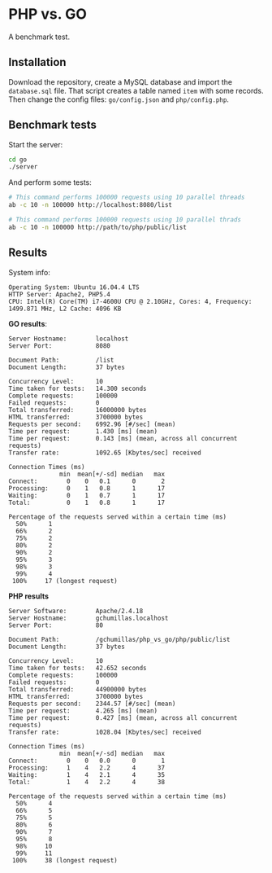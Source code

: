 # PHP vs. GO

A benchmark test.

## Installation

Download the repository, create a MySQL database and import the `database.sql` file. That script creates a table named `item`
with some records. Then change the config files: `go/config.json` and `php/config.php`.

## Benchmark tests

Start the server:
```bash
cd go
./server
```

And perform some tests:
```bash
# This command performs 100000 requests using 10 parallel threads
ab -c 10 -n 100000 http://localhost:8080/list

# This command performs 100000 requests using 10 parallel thrads
ab -c 10 -n 100000 http://path/to/php/public/list
```

## Results

System info:
```text
Operating System: Ubuntu 16.04.4 LTS
HTTP Server: Apache2, PHP5.4
CPU: Intel(R) Core(TM) i7-4600U CPU @ 2.10GHz, Cores: 4, Frequency: 1499.871 MHz, L2 Cache: 4096 KB
```

**GO results**:
```text
Server Hostname:        localhost
Server Port:            8080

Document Path:          /list
Document Length:        37 bytes

Concurrency Level:      10
Time taken for tests:   14.300 seconds
Complete requests:      100000
Failed requests:        0
Total transferred:      16000000 bytes
HTML transferred:       3700000 bytes
Requests per second:    6992.96 [#/sec] (mean)
Time per request:       1.430 [ms] (mean)
Time per request:       0.143 [ms] (mean, across all concurrent requests)
Transfer rate:          1092.65 [Kbytes/sec] received

Connection Times (ms)
              min  mean[+/-sd] median   max
Connect:        0    0   0.1      0       2
Processing:     0    1   0.8      1      17
Waiting:        0    1   0.7      1      17
Total:          0    1   0.8      1      17

Percentage of the requests served within a certain time (ms)
  50%      1
  66%      2
  75%      2
  80%      2
  90%      2
  95%      3
  98%      3
  99%      4
 100%     17 (longest request)
```

**PHP results**
```text
Server Software:        Apache/2.4.18
Server Hostname:        gchumillas.localhost
Server Port:            80

Document Path:          /gchumillas/php_vs_go/php/public/list
Document Length:        37 bytes

Concurrency Level:      10
Time taken for tests:   42.652 seconds
Complete requests:      100000
Failed requests:        0
Total transferred:      44900000 bytes
HTML transferred:       3700000 bytes
Requests per second:    2344.57 [#/sec] (mean)
Time per request:       4.265 [ms] (mean)
Time per request:       0.427 [ms] (mean, across all concurrent requests)
Transfer rate:          1028.04 [Kbytes/sec] received

Connection Times (ms)
              min  mean[+/-sd] median   max
Connect:        0    0   0.0      0       1
Processing:     1    4   2.2      4      37
Waiting:        1    4   2.1      4      35
Total:          1    4   2.2      4      38

Percentage of the requests served within a certain time (ms)
  50%      4
  66%      5
  75%      5
  80%      6
  90%      7
  95%      8
  98%     10
  99%     11
 100%     38 (longest request)
```
